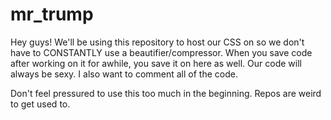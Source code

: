 # mr_trump

Hey guys! We'll be using this repository to host our CSS on so we don't have to CONSTANTLY use a beautifier/compressor. When you save code after working on it for awhile, you save it on here as well. Our code will always be sexy. I also want to comment all of the code. 

Don't feel pressured to use this too much in the beginning. Repos are weird to get used to. 
